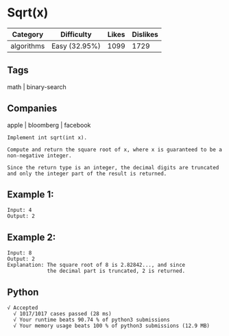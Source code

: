 # Sqrt(x)
|Category|Difficulty|Likes|Dislikes|
|-|-|-|-|
|algorithms|Easy (32.95%)|1099|1729|

## Tags
math | binary-search

## Companies
apple | bloomberg | facebook
```
Implement int sqrt(int x).

Compute and return the square root of x, where x is guaranteed to be a non-negative integer.

Since the return type is an integer, the decimal digits are truncated and only the integer part of the result is returned.
```
## Example 1:
```
Input: 4
Output: 2
```
## Example 2:
```
Input: 8
Output: 2
Explanation: The square root of 8 is 2.82842..., and since 
             the decimal part is truncated, 2 is returned.
```

## Python
```
√ Accepted
  √ 1017/1017 cases passed (28 ms)
  √ Your runtime beats 90.74 % of python3 submissions
  √ Your memory usage beats 100 % of python3 submissions (12.9 MB)
```